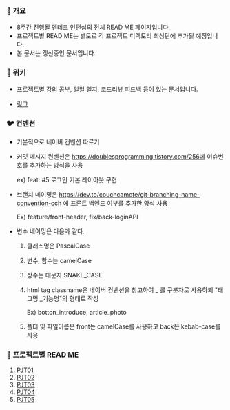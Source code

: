 
### 🐯 개요

- 8주간 진행될 엔테크 인턴십의 전체 READ ME 페이지입니다.
- 프로젝트별 READ ME는 별도로 각 프로젝트 디렉토리 최상단에 추가될 예정입니다.
- 본 문서는 갱신중인 문서입니다.



### 🐼 위키

- 프로젝트별 강의 공부, 일일 일지, 코드리뷰 피드백 등이 있는 문서입니다.

- [링크](https://gitlab.edwith.org/nts-2020-2nd-team3/cho_hyun_wook/wikis/home)



### 🐦 컨벤션

- 기본적으로 네이버 컨벤션 따르기

- 커밋 메시지 컨벤션은 https://doublesprogramming.tistory.com/256에 이슈번호를 추가하는 방식을 사용

  ex) feat: #5 로그인 기본 레이아웃 구현

- 브랜치 네이밍은 https://dev.to/couchcamote/git-branching-name-convention-cch 에 프론트 백엔드 여부를 추가한 양식 사용

  Ex) feature/front-header, fix/back-loginAPI

- 변수 네이밍은 다음과 같다.

  1. 클래스명은 PascalCase

  2. 변수, 함수는 camelCase

  3. 상수는 대문자 SNAKE_CASE

  4. html tag classname은 네이버 컨벤션을 참고하여 _ 를 구분자로 사용하되 "태그명 _기능명"의 형태로 작성

     Ex) botton_introduce, article_photo

  5. 폴더 및 파일이름은 front는 camelCase를 사용하고 back은 kebab-case를 사용



### 🐶 프로젝트별 READ ME

1. [PJT01](https://gitlab.edwith.org/nts-2020-2nd-team3/cho_hyun_wook/blob/PJT1_dev/PJT_01/PJT01_README.md)
2. [PJT02](https://gitlab.edwith.org/nts-2020-2nd-team3/cho_hyun_wook/blob/PJT2_dev/PJT_02/PJT02_README.md)
3. [PJT03](https://gitlab.edwith.org/nts-2020-2nd-team3/cho_hyun_wook/blob/master/PJT_Reservation/PJT03_README.md)
4. [PJT04](https://gitlab.edwith.org/nts-2020-2nd-team3/cho_hyun_wook/blob/master/PJT_Reservation/PJT04_README.md)
5. [PJT05](https://gitlab.edwith.org/nts-2020-2nd-team3/cho_hyun_wook/blob/master/PJT_Reservation/PJT05_README.md)

